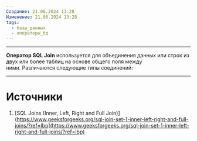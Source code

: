 ```yaml
---
Создание: 21.06.2024 13:28
Изменение: 21.06.2024 13:28
tags:
  - базы_данных
  - операторы_бд
---
```

***

**Оператор SQL Join** используется для объединения данных или строк из двух или более таблиц на основе общего поля между ними. Различаются следующие типы соединений:

***

# Источники
1. [SQL Joins (Inner, Left, Right and Full Join)](https://www.geeksforgeeks.org/sql-join-set-1-inner-left-right-and-full-joins/?ref=lbp](https://www.geeksforgeeks.org/sql-join-set-1-inner-left-right-and-full-joins/?ref=lbp)